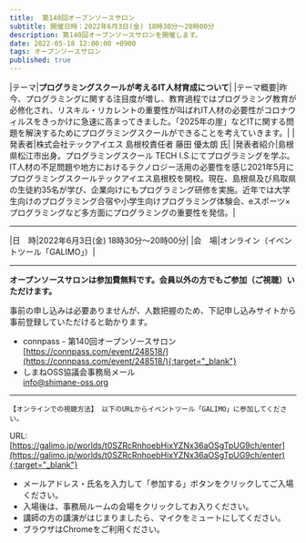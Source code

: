 ```yaml
---
title:  第140回オープンソースサロン
subtitle: 開催日時：2022年6月3日(金) 18時30分～20時00分 
description: 第140回オープンソースサロンを開催します。
date: 2022-05-18 12:00:00 +0900
tags: オープンソースサロン
published: true
--- 
```


|<nobr>テーマ</nobr>|__プログラミングスクールが考えるIT人材育成について__|
|<nobr>テーマ概要</nobr>|昨今、プログラミングに関する注目度が増し、教育過程ではプログラミング教育が必修化され、リスキル・リカレントの重要性が叫ばれIT人材の必要性がコロナウィルスをきっかけに急速に高まってきました。「2025年の崖」などITに関する問題を解決するためにプログラミングスクールができることを考えていきます。|
|<nobr>発表者</nobr>|株式会社テックアイエス 島根校責任者 藤田 優太朗 氏|
|<nobr>発表者紹介</nobr>|島根県松江市出身。プログラミングスクール TECH I.S.にてプログラミングを学ぶ。IT人材の不足問題や地方におけるテクノロジー活用の必要性を感じ2021年5月にプログラミングスクールテックアイエス島根校を開校。現在、島根県及び鳥取県の生徒約35名が学び、企業向けにもプログラミング研修を実施。近年では大学生向けのプログラミング合宿や小学生向けプログラミング体験会、eスポーツ×プログラミングなど多方面にプログラミングの重要性を発信。|

---

|<nobr>日　時</nobr>|2022年6月3日(金) 18時30分～20時00分|
|<nobr>会　場</nobr>|オンライン（イベントツール「GALIMO」）|

---

__オープンソースサロンは参加費無料です。会員以外の方でもご参加（ご視聴）いただけます。__  

事前の申し込みは必要ありませんが、人数把握のため、下記申し込みサイトから事前登録していただけると助かります。  

- connpass - 第140回オープンソースサロン  
[https://connpass.com/event/248518/](https://connpass.com/event/248518/){:target="_blank"}  
- しまねOSS協議会事務局メール  
[info@shimane-oss.org](mailto:info@shimane-oss.org)  

---

`【オンラインでの視聴方法】 以下のURLからイベントツール「GALIMO」に参加してください。`  
  
URL: [https://galimo.jp/worlds/t0SZRcRnhoebHixYZNx36aOSgTpUG9ch/enter](https://galimo.jp/worlds/t0SZRcRnhoebHixYZNx36aOSgTpUG9ch/enter){:target="_blank"}  

- メールアドレス・氏名を入力して「参加する」ボタンをクリックしてご入場ください。
- 入場後は、事務局ルームの会場をクリックしてお入りください。
- 講師の方の講演がはじまりましたら、マイクをミュートにしてください。
- ブラウザはChromeをご利用ください。
